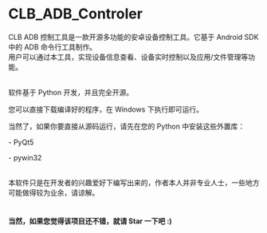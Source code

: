 # CLB_ADB_Controler
CLB ADB 控制工具是一款开源多功能的安卓设备控制工具。它基于 Android SDK 中的 ADB 命令行工具制作。
<br>
用户可以通过本工具，实现设备信息查看、设备实时控制以及应用/文件管理等功能。
<br><br>
<p>软件基于 Python 开发，并且完全开源。</p>
<p>您可以直接下载编译好的程序，在 Windows 下执行即可运行。</p>
<p>当然了，如果你要直接从源码运行，请先在您的 Python 中安装这些外置库：</p>
<p>  - PyQt5</p>
<p>  - pywin32</p>
<br>
本软件只是在开发者的兴趣爱好下编写出来的，作者本人并非专业人士，一些地方可能做得较为业余，请谅解。
<br><br>
<h4>当然，如果您觉得该项目还不错，就请 Star 一下吧 :)</h4>
